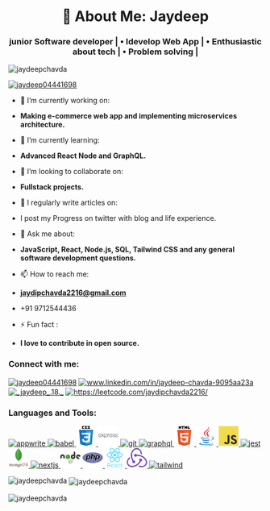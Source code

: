 <h1 align="center">💫 About Me: Jaydeep</h1>
<h3 align="center">junior Software developer | • Idevelop Web App | • Enthusiastic about tech | • Problem solving |</h3>

<p align="left"> <img src="https://komarev.com/ghpvc/?username=jaydeepchavda&label=Profile%20views&color=0e75b6&style=flat" alt="jaydeepchavda" /> </p>

<p align="left"> <a href="https://twitter.com/jaydeep04441698" target="blank"><img src="https://img.shields.io/twitter/follow/jaydeep04441698?logo=twitter&style=for-the-badge" alt="jaydeep04441698" /></a> </p>

- 🔭 I’m currently working on:
-  **Making e-commerce web app and implementing microservices architecture.**

- 🌱 I’m currently learning:
- **Advanced React Node and GraphQL.**

- 👯 I’m looking to collaborate on:
-  **Fullstack projects.**

- 📝 I regularly write articles on:
-  I post my Progress on twitter with blog and life experience.

- 💬 Ask me about:
-  **JavaScript, React, Node.js, SQL, Tailwind CSS and any general software development questions.**

- 📫 How to reach me:
- **jaydipchavda2216@gmail.com**
- +91 9712544436

- ⚡ Fun fact :
-  **I love to contribute in open source.**

<h3 align="left">Connect with me:</h3>
<p align="left">
<a href="https://twitter.com/jaydeep04441698" target="blank"><img align="center" src="https://raw.githubusercontent.com/rahuldkjain/github-profile-readme-generator/master/src/images/icons/Social/twitter.svg" alt="jaydeep04441698" height="30" width="40" /></a>
<a href="https://linkedin.com/in/www.linkedin.com/in/jaydeep-chavda-9095aa23a" target="blank"><img align="center" src="https://raw.githubusercontent.com/rahuldkjain/github-profile-readme-generator/master/src/images/icons/Social/linked-in-alt.svg" alt="www.linkedin.com/in/jaydeep-chavda-9095aa23a" height="30" width="40" /></a>
<a href="https://instagram.com/_jaydeep_.18._" target="blank"><img align="center" src="https://raw.githubusercontent.com/rahuldkjain/github-profile-readme-generator/master/src/images/icons/Social/instagram.svg" alt="_jaydeep_.18._" height="30" width="40" /></a>
<a href="https://www.leetcode.com/https://leetcode.com/jaydipchavda2216/" target="blank"><img align="center" src="https://raw.githubusercontent.com/rahuldkjain/github-profile-readme-generator/master/src/images/icons/Social/leet-code.svg" alt="https://leetcode.com/jaydipchavda2216/" height="30" width="40" /></a>
</p>

<h3 align="left">Languages and Tools:</h3>
<p align="left"> <a href="https://appwrite.io" target="_blank" rel="noreferrer"> <img src="https://www.vectorlogo.zone/logos/appwriteio/appwriteio-icon.svg" alt="appwrite" width="40" height="40"/> </a> <a href="https://babeljs.io/" target="_blank" rel="noreferrer"> <img src="https://www.vectorlogo.zone/logos/babeljs/babeljs-icon.svg" alt="babel" width="40" height="40"/> </a> <a href="https://www.w3schools.com/css/" target="_blank" rel="noreferrer"> <img src="https://raw.githubusercontent.com/devicons/devicon/master/icons/css3/css3-original-wordmark.svg" alt="css3" width="40" height="40"/> </a> <a href="https://expressjs.com" target="_blank" rel="noreferrer"> <img src="https://raw.githubusercontent.com/devicons/devicon/master/icons/express/express-original-wordmark.svg" alt="express" width="40" height="40"/> </a> <a href="https://git-scm.com/" target="_blank" rel="noreferrer"> <img src="https://www.vectorlogo.zone/logos/git-scm/git-scm-icon.svg" alt="git" width="40" height="40"/> </a> <a href="https://graphql.org" target="_blank" rel="noreferrer"> <img src="https://www.vectorlogo.zone/logos/graphql/graphql-icon.svg" alt="graphql" width="40" height="40"/> </a> <a href="https://www.w3.org/html/" target="_blank" rel="noreferrer"> <img src="https://raw.githubusercontent.com/devicons/devicon/master/icons/html5/html5-original-wordmark.svg" alt="html5" width="40" height="40"/> </a> <a href="https://www.java.com" target="_blank" rel="noreferrer"> <img src="https://raw.githubusercontent.com/devicons/devicon/master/icons/java/java-original.svg" alt="java" width="40" height="40"/> </a> <a href="https://developer.mozilla.org/en-US/docs/Web/JavaScript" target="_blank" rel="noreferrer"> <img src="https://raw.githubusercontent.com/devicons/devicon/master/icons/javascript/javascript-original.svg" alt="javascript" width="40" height="40"/> </a> <a href="https://jestjs.io" target="_blank" rel="noreferrer"> <img src="https://www.vectorlogo.zone/logos/jestjsio/jestjsio-icon.svg" alt="jest" width="40" height="40"/> </a> <a href="https://www.mongodb.com/" target="_blank" rel="noreferrer"> <img src="https://raw.githubusercontent.com/devicons/devicon/master/icons/mongodb/mongodb-original-wordmark.svg" alt="mongodb" width="40" height="40"/> </a> <a href="https://nextjs.org/" target="_blank" rel="noreferrer"> <img src="https://cdn.worldvectorlogo.com/logos/nextjs-2.svg" alt="nextjs" width="40" height="40"/> </a> <a href="https://nodejs.org" target="_blank" rel="noreferrer"> <img src="https://raw.githubusercontent.com/devicons/devicon/master/icons/nodejs/nodejs-original-wordmark.svg" alt="nodejs" width="40" height="40"/> </a> <a href="https://www.php.net" target="_blank" rel="noreferrer"> <img src="https://raw.githubusercontent.com/devicons/devicon/master/icons/php/php-original.svg" alt="php" width="40" height="40"/> </a> <a href="https://reactjs.org/" target="_blank" rel="noreferrer"> <img src="https://raw.githubusercontent.com/devicons/devicon/master/icons/react/react-original-wordmark.svg" alt="react" width="40" height="40"/> </a> <a href="https://redux.js.org" target="_blank" rel="noreferrer"> <img src="https://raw.githubusercontent.com/devicons/devicon/master/icons/redux/redux-original.svg" alt="redux" width="40" height="40"/> </a> <a href="https://tailwindcss.com/" target="_blank" rel="noreferrer"> <img src="https://www.vectorlogo.zone/logos/tailwindcss/tailwindcss-icon.svg" alt="tailwind" width="40" height="40"/> </a> </p>

<p><img align="left" src="https://github-readme-stats.vercel.app/api/top-langs?username=jaydeepchavda&show_icons=true&locale=en&layout=compact" alt="jaydeepchavda" /></p>

<p>&nbsp;<img align="center" src="https://github-readme-stats.vercel.app/api?username=jaydeepchavda&show_icons=true&locale=en" alt="jaydeepchavda" /></p>

<p><img align="center" src="https://github-readme-streak-stats.herokuapp.com/?user=jaydeepchavda&" alt="jaydeepchavda" /></p>
